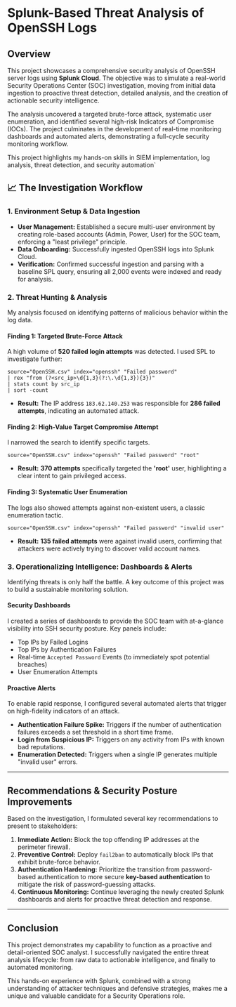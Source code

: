# Splunk-Based Threat Analysis of OpenSSH Logs


## Overview

This project showcases a comprehensive security analysis of OpenSSH server logs using **Splunk Cloud**. The objective was to simulate a real-world Security Operations Center (SOC) investigation, moving from initial data ingestion to proactive threat detection, detailed analysis, and the creation of actionable security intelligence.

The analysis uncovered a targeted brute-force attack, systematic user enumeration, and identified several high-risk Indicators of Compromise (IOCs). The project culminates in the development of real-time monitoring dashboards and automated alerts, demonstrating a full-cycle security monitoring workflow.

This project highlights my hands-on skills in SIEM implementation, log analysis, threat detection, and security automation`

## 📈 The Investigation Workflow

### 1. Environment Setup & Data Ingestion

- **User Management:** Established a secure multi-user environment by creating role-based accounts (Admin, Power, User) for the SOC team, enforcing a "least privilege" principle.
- **Data Onboarding:** Successfully ingested OpenSSH logs into Splunk Cloud. 
- **Verification:** Confirmed successful ingestion and parsing with a baseline SPL query, ensuring all 2,000 events were indexed and ready for analysis.

### 2. Threat Hunting & Analysis

My analysis focused on identifying patterns of malicious behavior within the log data.

#### Finding 1: Targeted Brute-Force Attack

A high volume of **520 failed login attempts** was detected. I used SPL to investigate further:

```splunk
source="OpenSSH.csv" index="openssh" "Failed password"
| rex "from (?<src_ip>\d{1,3}(?:\.\d{1,3}){3})"
| stats count by src_ip
| sort -count
```

- **Result:** The IP address `183.62.140.253` was responsible for **286 failed attempts**, indicating an automated attack.



#### Finding 2: High-Value Target Compromise Attempt

I narrowed the search to identify specific targets.

```splunk
source="OpenSSH.csv" index="openssh" "Failed password" "root"
```

- **Result:** **370 attempts** specifically targeted the **'root'** user, highlighting a clear intent to gain privileged access.



#### Finding 3: Systematic User Enumeration

The logs also showed attempts against non-existent users, a classic enumeration tactic.

```splunk
source="OpenSSH.csv" index="openssh" "Failed password" "invalid user"
```

- **Result:** **135 failed attempts** were against invalid users, confirming that attackers were actively trying to discover valid account names.



### 3. Operationalizing Intelligence: Dashboards & Alerts

Identifying threats is only half the battle. A key outcome of this project was to build a sustainable monitoring solution.

#### Security Dashboards

I created a series of dashboards to provide the SOC team with at-a-glance visibility into SSH security posture. Key panels include:
- Top IPs by Failed Logins
- Top IPs by Authentication Failures
- Real-time `Accepted Password` Events (to immediately spot potential breaches)
- User Enumeration Attempts



#### Proactive Alerts

To enable rapid response, I configured several automated alerts that trigger on high-fidelity indicators of an attack.

- **Authentication Failure Spike:** Triggers if the number of authentication failures exceeds a set threshold in a short time frame.
- **Login from Suspicious IP:** Triggers on any activity from IPs with known bad reputations.
- **Enumeration Detected:** Triggers when a single IP generates multiple "invalid user" errors.



---

## Recommendations & Security Posture Improvements

Based on the investigation, I formulated several key recommendations to present to stakeholders:

1.  **Immediate Action:** Block the top offending IP addresses at the perimeter firewall.
2.  **Preventive Control:** Deploy `fail2ban` to automatically block IPs that exhibit brute-force behavior.
3.  **Authentication Hardening:** Prioritize the transition from password-based authentication to more secure **key-based authentication** to mitigate the risk of password-guessing attacks.
4.  **Continuous Monitoring:** Continue leveraging the newly created Splunk dashboards and alerts for proactive threat detection and response.

---

## Conclusion

This project demonstrates my capability to function as a proactive and detail-oriented SOC analyst. I successfully navigated the entire threat analysis lifecycle: from raw data to actionable intelligence, and finally to automated monitoring.

This hands-on experience with Splunk, combined with a strong understanding of attacker techniques and defensive strategies, makes me a unique and valuable candidate for a Security Operations role.
